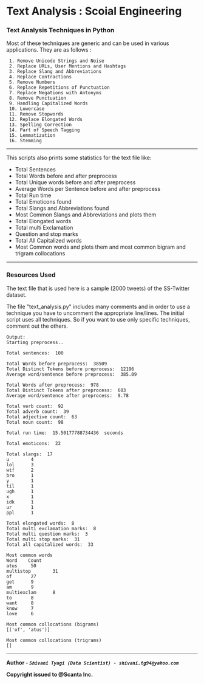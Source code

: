 # Text Analysis : Scoial Engineering

### Text Analysis Techniques in Python 

Most of these techniques are generic and can be used in various applications. 
They are as follows :
```
 1. Remove Unicode Strings and Noise
 2. Replace URLs, User Mentions and Hashtags
 3. Replace Slang and Abbreviations
 4. Replace Contractions
 5. Remove Numbers
 6. Replace Repetitions of Punctuation
 7. Replace Negations with Antonyms
 8. Remove Punctuation
 9. Handling Capitalized Words
 10. Lowercase
 11. Remove Stopwords
 12. Replace Elongated Words
 13. Spelling Correction
 14. Part of Speech Tagging
 15. Lemmatization
 16. Stemming
 ```
---
This scripts also prints some statistics for the text file like: 

- Total Sentences
- Total Words before and after preprocess
- Total Unique words before and after preprocess
- Average Words per Sentence before and after preprocess
- Total Run time
- Total Emoticons found
- Total Slangs and Abbreviations found
- Most Common Slangs and Abbreviations and plots them
- Total Elongated words
- Total multi Exclamation
- Question and stop marks
- Total All Capitalized words
- Most Common words and plots them and most common bigram and trigram collocations

---
### Resources Used

The text file that is used here is a sample (2000 tweets) of the SS-Twitter dataset.

The file "text_analysis.py" includes many comments and in order to use a technique you have to uncomment the appropriate line/lines. The initial script uses all techniques. So if you want to use only specific techniques, comment out the others.

```
Output:
Starting preprocess..

Total sentences:  100

Total Words before preprocess:  38509
Total Distinct Tokens before preprocess:  12196
Average word/sentence before preprocess:  385.09

Total Words after preprocess:  978
Total Distinct Tokens after preprocess:  603
Average word/sentence after preprocess:  9.78

Total verb count:  92
Total adverb count:  39
Total adjective count:  63
Total noun count:  98

Total run time:  15.50177788734436  seconds

Total emoticons:  22

Total slangs:  17 
u        4
lol      3
wtf      2
bro      1
y        1
til      1
ugh      1
x        1
idk      1
ur       1
ppl      1

Total elongated words:  8
Total multi exclamation marks:  8
Total multi question marks:  3
Total multi stop marks:  31
Total all capitalized words:  33

Most common words
Word    Count
atus     50
multistop        31
of       27
get      9
am       9
multiexclam      8
to       8
want     8
know     7
love     6

Most common collocations (bigrams)
[('of', 'atus')]

Most common collocations (trigrams)
[]

```
---
**Author - _`Shivani Tyagi (Data Scientist)
             - shivani.tg94@yahoo.com`_**

**Copyright issued to @Scanta Inc.**